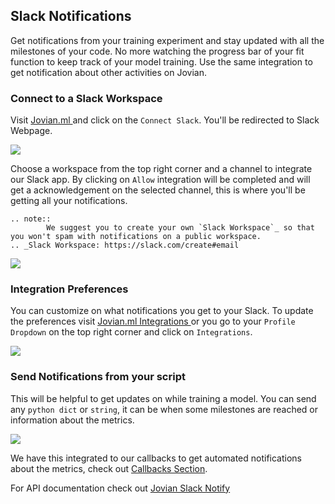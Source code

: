 ## Slack Notifications

Get notifications from your training experiment and stay updated with all the milestones of your code. No more watching the progress bar of your fit function to keep track of your model training.
Use the same integration to get notification about other activities on Jovian.

### Connect to a Slack Workspace

Visit <a href="https://jovian.ml?utm_source=docs" target=_blank> Jovian.ml </a> and click on the `Connect Slack`. You'll be redirected to Slack Webpage.

<img src="https://i.imgur.com/9NTbh7v.png" class="screenshot">

Choose a workspace from the top right corner and a channel to integrate our Slack app. By clicking on `Allow` integration will be completed and will get a acknowledgement on the selected channel, this is where you'll be getting all your notifications.

```eval_rst
.. note::
        We suggest you to create your own `Slack Workspace`_ so that you won't spam with notifications on a public workspace.
.. _Slack Workspace: https://slack.com/create#email
```

<img src="https://imgur.com/SkK7FGC.png" class="screenshot">

### Integration Preferences

You can customize on what notifications you get to your Slack. To update the preferences visit <a href="https://jovian.ml/settings/integrations?utm_source=docs" target=_blank> Jovian.ml Integrations </a> or you go to your `Profile Dropdown` on the top right corner and click on `Integrations`.

<img src="https://i.imgur.com/C2oZohS.png" class="screenshot">

### Send Notifications from your script

This will be helpful to get updates on while training a model. You can send any `python dict` or `string`, it can be when some milestones are reached or information about the metrics.

<img src="https://imgur.com/IZYrKD0.png" class="screenshot">

We have this integrated to our callbacks to get automated notifications about the metrics, check out [Callbacks Section](../callbacks/keras).

For API documentation check out [Jovian Slack Notify](../jvn/notif)
